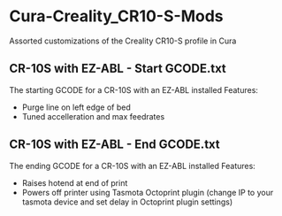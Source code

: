 # Cura-Creality_CR10-S-Mods
Assorted customizations of the Creality CR10-S profile in Cura

## CR-10S with EZ-ABL - Start GCODE.txt
The starting GCODE for a CR-10S with an EZ-ABL installed
Features:
* Purge line on left edge of bed
* Tuned accelleration and max feedrates

## CR-10S with EZ-ABL - End GCODE.txt
The ending GCODE for a CR-10S with an EZ-ABL installed
Features:
* Raises hotend at end of print
* Powers off printer using Tasmota Octoprint plugin (change IP to your tasmota device and set delay in Octoprint plugin settings)
